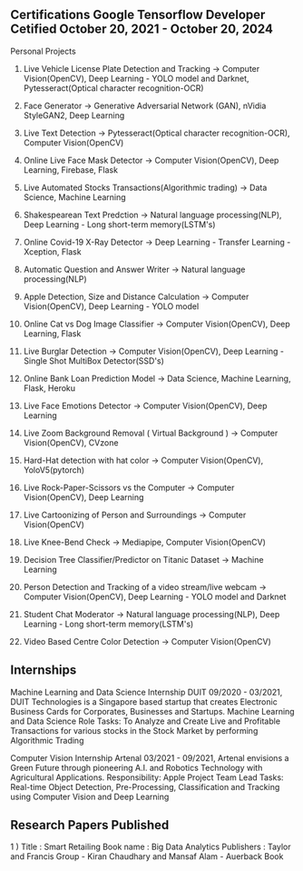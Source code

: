 Certifications
Google Tensorflow Developer Cetified
October 20, 2021 - October 20, 2024
--------------------
Personal Projects


1) Live Vehicle License Plate Detection and Tracking
-> Computer Vision(OpenCV), Deep Learning - YOLO model and Darknet, Pytesseract(Optical character recognition-OCR)

2) Face Generator
-> Generative Adversarial Network (GAN), nVidia StyleGAN2, Deep Learning

3) Live Text Detection
-> Pytesseract(Optical character recognition-OCR),  Computer Vision(OpenCV)

4) Online Live Face Mask Detector
-> Computer Vision(OpenCV), Deep Learning, Firebase, Flask

5) Live Automated Stocks Transactions(Algorithmic trading)
-> Data Science, Machine Learning

6) Shakespearean Text Predction
-> Natural language processing(NLP), Deep Learning - Long short-term memory(LSTM's)

7) Online Covid-19 X-Ray Detector
-> Deep Learning - Transfer Learning - Xception, Flask

8) Automatic Question and Answer Writer
-> Natural language processing(NLP)

9) Apple Detection, Size and Distance Calculation
-> Computer Vision(OpenCV), Deep Learning - YOLO model

10) Online Cat vs Dog Image Classifier
-> Computer Vision(OpenCV), Deep Learning, Flask

11) Live Burglar Detection
-> Computer Vision(OpenCV), Deep Learning - Single Shot MultiBox Detector(SSD's) 

12) Online Bank Loan Prediction Model
-> Data Science, Machine Learning, Flask, Heroku

13) Live Face Emotions Detector
-> Computer Vision(OpenCV), Deep Learning

14) Live Zoom Background Removal ( Virtual Background )
-> Computer Vision(OpenCV), CVzone

15) Hard-Hat detection with hat color
-> Computer Vision(OpenCV), YoloV5(pytorch)

16) Live Rock-Paper-Scissors vs the Computer
-> Computer Vision(OpenCV), Deep Learning

17) Live Cartoonizing of Person and Surroundings
-> Computer Vision(OpenCV)

18) Live Knee-Bend Check
-> Mediapipe, Computer Vision(OpenCV)

19) Decision Tree Classifier/Predictor on Titanic Dataset
-> Machine Learning

20) Person Detection and Tracking of a video stream/live webcam
-> Computer Vision(OpenCV), Deep Learning - YOLO model and Darknet

21) Student Chat Moderator
-> Natural language processing(NLP), Deep Learning - Long short-term memory(LSTM's)

22) Video Based Centre Color Detection
-> Computer Vision(OpenCV)

Internships
-----------------

Machine Learning and Data Science
Internship
DUIT
09/2020 - 03/2021, DUIT Technologies is a Singapore based startup that creates Electronic Business Cards for Corporates, Businesses and Startups. Machine Learning and Data Science Role
Tasks: To Analyze and Create Live and Profitable
Transactions for various stocks in the Stock Market by
performing Algorithmic Trading

Computer Vision Internship
Artenal
03/2021 - 09/2021, Artenal envisions a Green Future through pioneering A.I. and Robotics Technology with Agricultural Applications.
Responsibility: Apple Project Team Lead
Tasks: Real-time Object Detection, Pre-Processing, Classification and Tracking using Computer Vision and Deep
Learning

Research Papers Published
-------------------------

1 ) Title : Smart Retailing
Book name : Big Data Analytics 
Publishers : Taylor and Francis Group - Kiran Chaudhary and Mansaf Alam - Auerback Book
